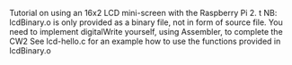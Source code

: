 Tutorial on using an 16x2 LCD mini-screen with the Raspberry Pi 2. t
NB: lcdBinary.o is only provided as a binary file, not in form of source file.
You need to implement digitalWrite yourself, using Assembler, to complete the CW2
See lcd-hello.c for an example how to use the functions provided in lcdBinary.o

